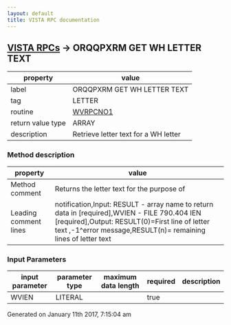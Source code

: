 ```yaml
---
layout: default
title: VISTA RPC documentation
---
```




## [VISTA RPCs](TableOfContent.md) &#8594; ORQQPXRM GET WH LETTER TEXT 

 property | value 
--- | --- 
 label | ORQQPXRM GET WH LETTER TEXT
 tag | LETTER
 routine | [WVRPCNO1](http://code.osehra.org/dox/Routine_WVRPCNO1_source.html)
 return value type | ARRAY
 description | Retrieve letter text for a WH letter


### Method description

 property | value 
--- | --- 
 Method comment | Returns the letter text for the purpose of
 Leading comment lines | notification,Input: RESULT - array name to return data in [required],WVIEN - FILE 790.404 IEN [required],Output: RESULT(0)=First line of letter text   <OR>,-1^error message,RESULT(n)= remaining lines of letter text

### Input Parameters

| input parameter | parameter type | maximum data length | required | description | 
| --- | --- | --- | --- | --- | 
| WVIEN | LITERAL |  | true |  | 




 Generated on January 11th 2017, 7:15:04 am